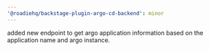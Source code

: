 ```yaml
---
'@roadiehq/backstage-plugin-argo-cd-backend': minor
---
```


added new endpoint to get argo application information based on the application name and argo instance.
